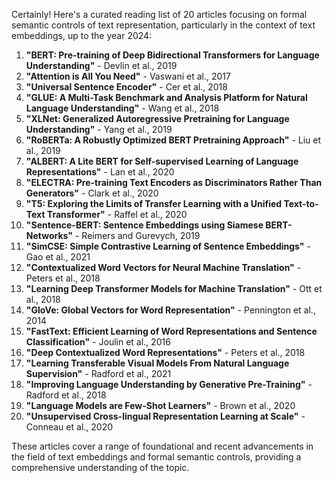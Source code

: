 Certainly! Here's a curated reading list of 20 articles focusing on formal semantic controls of text representation, particularly in the context of text embeddings, up to the year 2024:

1. **"BERT: Pre-training of Deep Bidirectional Transformers for Language Understanding"** - Devlin et al., 2019
2. **"Attention is All You Need"** - Vaswani et al., 2017
3. **"Universal Sentence Encoder"** - Cer et al., 2018
4. **"GLUE: A Multi-Task Benchmark and Analysis Platform for Natural Language Understanding"** - Wang et al., 2018
5. **"XLNet: Generalized Autoregressive Pretraining for Language Understanding"** - Yang et al., 2019
6. **"RoBERTa: A Robustly Optimized BERT Pretraining Approach"** - Liu et al., 2019
7. **"ALBERT: A Lite BERT for Self-supervised Learning of Language Representations"** - Lan et al., 2020
8. **"ELECTRA: Pre-training Text Encoders as Discriminators Rather Than Generators"** - Clark et al., 2020
9. **"T5: Exploring the Limits of Transfer Learning with a Unified Text-to-Text Transformer"** - Raffel et al., 2020
10. **"Sentence-BERT: Sentence Embeddings using Siamese BERT-Networks"** - Reimers and Gurevych, 2019
11. **"SimCSE: Simple Contrastive Learning of Sentence Embeddings"** - Gao et al., 2021
12. **"Contextualized Word Vectors for Neural Machine Translation"** - Peters et al., 2018
13. **"Learning Deep Transformer Models for Machine Translation"** - Ott et al., 2018
14. **"GloVe: Global Vectors for Word Representation"** - Pennington et al., 2014
15. **"FastText: Efficient Learning of Word Representations and Sentence Classification"** - Joulin et al., 2016
16. **"Deep Contextualized Word Representations"** - Peters et al., 2018
17. **"Learning Transferable Visual Models From Natural Language Supervision"** - Radford et al., 2021
18. **"Improving Language Understanding by Generative Pre-Training"** - Radford et al., 2018
19. **"Language Models are Few-Shot Learners"** - Brown et al., 2020
20. **"Unsupervised Cross-lingual Representation Learning at Scale"** - Conneau et al., 2020

These articles cover a range of foundational and recent advancements in the field of text embeddings and formal semantic controls, providing a comprehensive understanding of the topic.